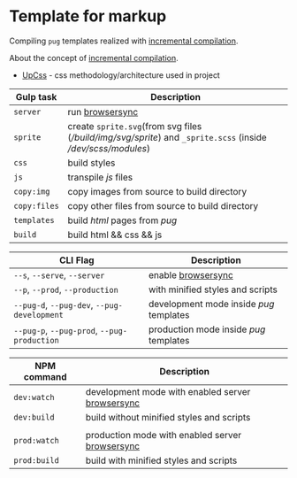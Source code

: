 # Template for markup
Compiling `pug` templates realized with [incremental compilation](https://github.com/mrmlnc/emitty).

About the concept of [incremental compilation](https://canonium.com/articles/emitty/).

* [UpCss](https://github.com/nepster-web/UpCss/) - css methodology/architecture used in project

| Gulp task | Description |
| ------ | ------ |
| `server` | run [browsersync](https://www.browsersync.io/) |
| `sprite` | create `sprite.svg`(from svg files (*/build/img/svg/sprite*) and `_sprite.scss` (inside */dev/scss/modules*) |
| `css` | build styles |
| `js` | transpile *js* files |
| `copy:img` | copy images from source to build directory |
| `copy:files` | copy other files from source to build directory |
| `templates` | build *html* pages from *pug* |
| `build` | build html && css && js |


| CLI Flag | Description |
| ------ | ------ |
| `--s`, `--serve`, `--server` | enable [browsersync](https://www.browsersync.io/) |
| `--p`, `--prod`, `--production` | with minified styles and scripts |
| `--pug-d`, `--pug-dev`, `--pug-development` | development mode inside *pug* templates |
| `--pug-p`, `--pug-prod`, `--pug-production` | production mode inside *pug* templates |


| NPM command | Description |
| ------ | ------ |
| `dev:watch` | development mode with enabled server [browsersync](https://www.browsersync.io/) |
| `dev:build` | build without minified styles and scripts
||
| `prod:watch` | production mode with enabled server [browsersync](https://www.browsersync.io/) |
| `prod:build` | build with minified styles and scripts
